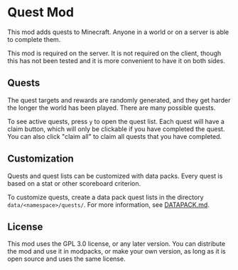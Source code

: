 # Quest Mod
This mod adds quests to Minecraft. Anyone in a world or on a server is able to complete them.

This mod is required on the server. It is not required on the client, though this has not been tested and it is more convenient to have it on both sides.

## Quests
The quest targets and rewards are randomly generated, and they get harder the longer the world has been played. There are many possible quests.

To see active quests, press `y` to open the quest list.
Each quest will have a claim button, which will only be clickable if you have completed the quest.
You can also click "claim all" to claim all quests that you have completed.

## Customization
Quests and quest lists can be customized with data packs. Every quest is based on a stat or other scoreboard criterion.

To customize quests, create a data pack quest lists in the directory `data/<namespace>/quests/`. For more information, see [DATAPACK.md](DATAPACK.md).

## License
This mod uses the GPL 3.0 license, or any later version. You can distribute the mod and use it in modpacks, or make your own version, as long as it is open source and uses the same license.